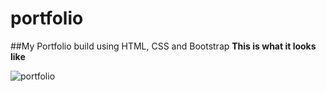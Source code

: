 # portfolio
##My Portfolio build using HTML, CSS and Bootstrap
**This is what it looks like**

![portfolio](https://user-images.githubusercontent.com/65450458/123306695-3e4fb880-d53f-11eb-8429-acea80da2d16.JPG)


